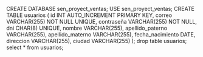 
CREATE DATABASE sen_proyect_ventas;
USE sen_proyect_ventas;
CREATE TABLE usuarios (
    id INT AUTO_INCREMENT PRIMARY KEY,
    correo VARCHAR(255) NOT NULL UNIQUE,
    contraseña VARCHAR(255) NOT NULL,
    dni CHAR(8) UNIQUE,
    nombre VARCHAR(255),
    apellido_paterno VARCHAR(255),
    apellido_materno VARCHAR(255),
    fecha_nacimiento DATE,
    direccion VARCHAR(255),
    ciudad VARCHAR(255)
);
drop table usuarios;
select * from usuarios;